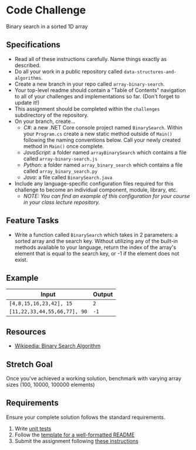 # Code Challenge

Binary search in a sorted 1D array

## Specifications
- Read all of these instructions carefully. Name things exactly as described.
- Do all your work in a public repository called `data-structures-and-algorithms`.
- Create a new branch in your repo called `array-binary-search`.
- Your top-level readme should contain a "Table of Contents" navigation to all of your challenges and implementations so far. (Don't forget to update it!)
- This assignment should be completed within the `challenges` subdirectory of the repository.
- On your branch, create...
    - _C#_: a new .NET Core console project named `BinarySearch`. Within your `Program.cs` create a new static method outside of `Main()` following the naming conventions below. Call your newly created method in `Main()` once complete.
    - _JavaScript_: a folder named `arrayBinarySearch` which contains a file called `array-binary-search.js`
    - _Python_: a folder named `array_binary_search` which contains a file called `array_binary_search.py`
    - _Java_: a file called `BinarySearch.java`
- Include any language-specific configuration files required for this challenge to become an individual component, module, library, etc.
    - _NOTE: You can find an example of this configuration for your course in your class lecture repository._

## Feature Tasks
- Write a function called `BinarySearch` which takes in 2 parameters: a sorted array and the search key. Without utilizing any of the built-in methods available to your language,
return the index of the array's element that is equal to the search key, or -1 if the element does not exist.

## Example

| Input | Output |
|-----|----|
| `[4,8,15,16,23,42], 15` | `2` |
| `[11,22,33,44,55,66,77], 90` | `-1` |

## Resources

- [Wikipedia: Binary Search Algorithm](https://en.wikipedia.org/wiki/Binary_search_algorithm)


## Stretch Goal

Once you've achieved a working solution, benchmark with varying array sizes (100, 10000, 100000 elements)

## Requirements
Ensure your complete solution follows the standard requirements. 

1. Write [unit tests](../../Challenge_Testing)
1. Follow the [template for a well-formatted README](../../Challenge_Documentation)
1. Submit the assignment following [these instructions](../SUBMISSIONS.md)
